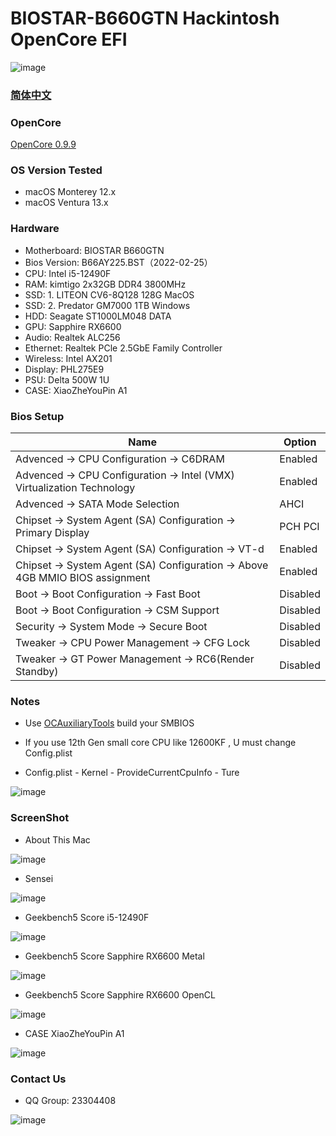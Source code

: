 # BIOSTAR-B660GTN Hackintosh OpenCore EFI

![image](ScreenShot/Motherboard/Motherboard.EN.png)

### [简体中文](README.zh_CN.md)

### OpenCore

[OpenCore 0.9.9](https://github.com/acidanthera/OpenCorePkg)

### OS Version Tested

- macOS Monterey 12.x
- macOS Ventura  13.x 

### Hardware

- Motherboard: BIOSTAR B660GTN
- Bios Version: B66AY225.BST（2022-02-25）
- CPU: Intel i5-12490F
- RAM: kimtigo 2x32GB DDR4 3800MHz
- SSD: 1. LITEON CV6-8Q128 128G MacOS
- SSD: 2. Predator GM7000 1TB Windows
- HDD: Seagate ST1000LM048 DATA 
- GPU: Sapphire RX6600
- Audio: Realtek ALC256
- Ethernet: Realtek PCle 2.5GbE Family Controller
- Wireless: Intel AX201
- Display: PHL275E9
- PSU: Delta 500W 1U
- CASE: XiaoZheYouPin A1

### Bios Setup

| Name | Option |
| ----- | --- |
| Advenced → CPU Configuration →  C6DRAM | Enabled |
| Advenced → CPU Configuration →  Intel (VMX) Virtualization Technology | Enabled |
| Advenced → SATA Mode Selection | AHCI |
| Chipset → System Agent (SA) Configuration → Primary Display | PCH PCI |
| Chipset → System Agent (SA) Configuration →  VT-d | Enabled |
| Chipset → System Agent (SA) Configuration →  Above 4GB MMIO BIOS assignment | Enabled |
| Boot → Boot Configuration → Fast Boot | Disabled |
| Boot → Boot Configuration → CSM Support | Disabled |
| Security → System Mode → Secure Boot | Disabled |
| Tweaker → CPU Power Management → CFG Lock | Disabled |
| Tweaker → GT Power Management → RC6(Render Standby) | Disabled |

### Notes

 - Use [OCAuxiliaryTools](https://github.com/ic005k/OCAuxiliaryTools) build your SMBIOS

 - If you use 12th Gen small core CPU like 12600KF , U must change Config.plist

 - Config.plist - Kernel - ProvideCurrentCpuInfo - Ture

![image](ScreenShot/config.plist.png)

### ScreenShot 

- About This Mac

![image](ScreenShot/about_this_mac.jpg)

- Sensei

![image](ScreenShot/sensei.jpg)

- Geekbench5 Score i5-12490F 

![image](ScreenShot/Geekbench/CPU.jpg)

- Geekbench5 Score Sapphire RX6600 Metal 

![image](ScreenShot/Geekbench/GPUMetal.jpg)

- Geekbench5 Score Sapphire RX6600 OpenCL

![image](ScreenShot/Geekbench/GPUOpenCL.jpg)

- CASE XiaoZheYouPin A1

![image](ScreenShot/CASE.png)

### Contact Us 

- QQ Group: 23304408

![image](ScreenShot/QRCode.png)